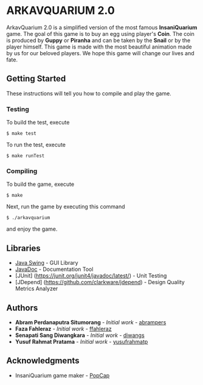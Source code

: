 # ARKAVQUARIUM 2.0

ArkavQuarium 2.0 is a simplified version of the most famous **InsaniQuarium** game. The goal of this game is to buy an egg using player's **Coin**. The coin is produced by **Guppy** or **Piranha** and can be taken by the **Snail** or by the player himself. This game is made with the most beautiful animation made by us for our beloved players. We hope this game will change our lives and fate.

## Getting Started

These instructions will tell you how to compile and play the game.

### Testing

To build the test, execute
```sh-session
$ make test
```

To run the test, execute
```sh-session
$ make runTest
```

### Compiling
To build the game, execute
```sh-session
$ make
```

Next, run the game by executing this command
```
$ ./arkavquarium
```

and enjoy the game.

## Libraries

* [Java Swing](https://docs.oracle.com/javase/9/docs/api/javax/swing/package-summary.html) - GUI Library
* [JavaDoc](https://docs.oracle.com/javase/9/docs/api/jdk.javadoc-summary.html) - Documentation Tool
* [JUnit] (https://junit.org/junit4/javadoc/latest/) - Unit Testing
* [JDepend] (https://github.com/clarkware/jdepend) - Design Quality Metrics Analyzer

## Authors

* **Abram Perdanaputra Situmorang** - *Initial work* - [abrampers](https://github.com/abrampers)
* **Faza Fahleraz** - *Initial work* - [ffahleraz](https://github.com/ffahleraz)
* **Senapati Sang Diwangkara** - *Initial work* - [diwangs](https://github.com/diwangs)
* **Yusuf Rahmat Pratama** - *Initial work* - [yusufrahmatp](https://github.com/yusufrahmatp)

## Acknowledgments

* InsaniQuarium game maker - [PopCap](https://www.ea.com/studios/popcap)
